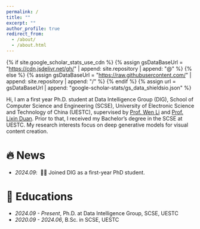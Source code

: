 ```yaml
---
permalink: /
title: ""
excerpt: ""
author_profile: true
redirect_from: 
  - /about/
  - /about.html
---
```


{% if site.google_scholar_stats_use_cdn %}
{% assign gsDataBaseUrl = "https://cdn.jsdelivr.net/gh/" | append: site.repository | append: "@" %}
{% else %}
{% assign gsDataBaseUrl = "https://raw.githubusercontent.com/" | append: site.repository | append: "/" %}
{% endif %}
{% assign url = gsDataBaseUrl | append: "google-scholar-stats/gs_data_shieldsio.json" %}

<span class='anchor' id='about-me'></span>

Hi, I am a first year Ph.D. student at Data Intelligence Group (DIG), School of Computer Science and Engineering (SCSE), University of Electronic Science and Technology of China (UESTC), supervised by [Prof. Wen Li](https://scholar.google.com/citations?hl=en&user=yjG4Eg4AAAAJ) and [Prof. Lixin Duan](https://scholar.google.com/citations?hl=en&user=inRIcS0AAAAJ). Prior to that, I received my Bachelor’s degree in the SCSE at UESTC. My research interests focus on deep generative models for visual content creation.

# 🔥 News
- *2024.09*: &nbsp;🎉🎉 Joined DIG as a first-year PhD student.

# 📖 Educations
- *2024.09 - Present*, Ph.D. at Data Intelligence Group, SCSE, UESTC
- *2020.09 - 2024.06*, B.Sc. in SCSE, UESTC

